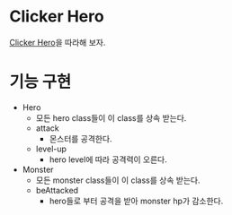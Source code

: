 # Clicker Hero
[Clicker Hero](https://www.clickerheroes.com/)을 따라해 보자.

# 기능 구현

- Hero
  - 모든 hero class들이 이 class를 상속 받는다.
  - attack
    - 몬스터를 공격한다.
  - level-up
    - hero level에 따라 공격력이 오른다.
- Monster
  - 모든 monster class들이 이 class를 상속 받는다.
  - beAttacked
    - hero들로 부터 공격을 받아 monster hp가 감소한다.
